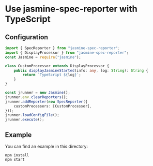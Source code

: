 Use jasmine-spec-reporter with TypeScript
=========================================

## Configuration

```typescript
import { SpecReporter } from "jasmine-spec-reporter";
import { DisplayProcessor } from "jasmine-spec-reporter";
const Jasmine = require("jasmine");

class CustomProcessor extends DisplayProcessor {
    public displayJasmineStarted(info: any, log: String): String {
        return `TypeScript ${log}`;
    }
}

const jrunner = new Jasmine();
jrunner.env.clearReporters();
jrunner.addReporter(new SpecReporter({
    customProcessors: [CustomProcessor],
}));
jrunner.loadConfigFile();
jrunner.execute();

```

## Example

You can find an example in this directory:

    npm install
    npm start
